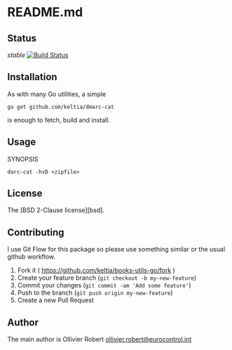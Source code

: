 # README.md

## Status

*stable*
[![Build Status](https://secure.travis-ci.org/keltia/dmarc-cat.png)](http://travis-ci.org/keltia/dmarc-cat)

## Installation

As with many Go utilities, a simple

    go get github.com/keltia/dmarc-cat

is enough to fetch, build and install.

## Usage

SYNOPSIS
```
darc-cat -hvD <zipfile>

```

## License

The [BSD 2-Clause license][bsd].

## Contributing

I use Git Flow for this package so please use something similar or the usual github workflow.

1. Fork it ( https://github.com/keltia/books-utils-go/fork )
2. Create your feature branch (`git checkout -b my-new-feature`)
3. Commit your changes (`git commit -am 'Add some feature'`)
4. Push to the branch (`git push origin my-new-feature`)
5. Create a new Pull Request

## Author

The main author is Ollivier Robert <ollivier.robert@eurocontrol.int>
